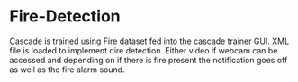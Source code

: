 # Fire-Detection
Cascade is trained using Fire dataset fed into the cascade trainer GUI.
XML file is loaded to implement dire detection.
Either video if webcam can be accessed and depending on if there is fire present the notification goes off as well as the fire alarm sound.

